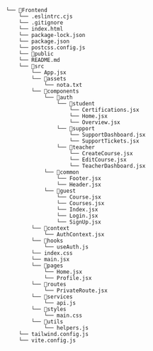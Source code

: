 <!-- # React + Vite

This template provides a minimal setup to get React working in Vite with HMR and some ESLint rules.

Currently, two official plugins are available:

- [@vitejs/plugin-react](https://github.com/vitejs/vite-plugin-react/blob/main/packages/plugin-react/README.md) uses [Babel](https://babeljs.io/) for Fast Refresh
- [@vitejs/plugin-react-swc](https://github.com/vitejs/vite-plugin-react-swc) uses [SWC](https://swc.rs/) for Fast Refresh -->


```
└── 📁Frontend
    └── .eslintrc.cjs
    └── .gitignore
    └── index.html
    └── package-lock.json
    └── package.json
    └── postcss.config.js
    └── 📁public
    └── README.md
    └── 📁src
        └── App.jsx
        └── 📁assets
            └── nota.txt
        └── 📁components
            └── 📁auth
                └── 📁student
                    └── Certifications.jsx
                    └── Home.jsx
                    └── Overview.jsx
                └── 📁support
                    └── SupportDashboard.jsx
                    └── SupportTickets.jsx
                └── 📁teacher
                    └── CreateCourse.jsx
                    └── EditCourse.jsx
                    └── TeacherDashboard.jsx
            └── 📁common
                └── Footer.jsx
                └── Header.jsx
            └── 📁guest
                └── Course.jsx
                └── Courses.jsx
                └── Index.jsx
                └── Login.jsx
                └── SignUp.jsx
        └── 📁context
            └── AuthContext.jsx
        └── 📁hooks
            └── useAuth.js
        └── index.css
        └── main.jsx
        └── 📁pages
            └── Home.jsx
            └── Profile.jsx
        └── 📁routes
            └── PrivateRoute.jsx
        └── 📁services
            └── api.js
        └── 📁styles
            └── main.css
        └── 📁utils
            └── helpers.js
    └── tailwind.config.js
    └── vite.config.js
```